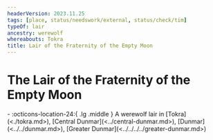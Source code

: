 ```yaml
---
headerVersion: 2023.11.25
tags: [place, status/needswork/external, status/check/tim]
typeOf: lair
ancestry: werewolf
whereabouts: Tokra
title: Lair of the Fraternity of the Empty Moon
---
```

# The Lair of the Fraternity of the Empty Moon
<div class="grid cards ext-narrow-margin ext-one-column" markdown>
-    :octicons-location-24:{ .lg .middle } A werewolf lair in [Tokra](<./tokra.md>), [Central Dunmar](<../central-dunmar.md>), [Dunmar](<../../dunmar.md>), [Greater Dunmar](<../../../../greater-dunmar.md>)  
</div>


